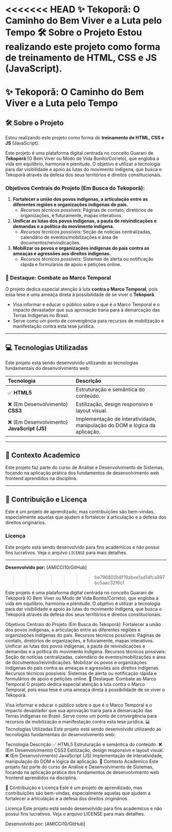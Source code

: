 <<<<<<< HEAD
✨ Tekoporã: O Caminho do Bem Viver e a Luta pelo Tempo
🛠️ Sobre o Projeto
Estou realizando este projeto como forma de treinamento de HTML, CSS e JS (JavaScript).
=======
# ✨ Tekoporã: O Caminho do Bem Viver e a Luta pelo Tempo

## 🛠️ Sobre o Projeto

Estou realizando este projeto como forma de **treinamento de HTML, CSS e JS** (JavaScript).

Este projeto é uma plataforma digital centrada no conceito Guarani de **Tekoporã** (O Bem Viver ou Modo de Vida Bonito/Correto), que engloba a vida em equilíbrio, harmonia e plenitude. O objetivo é utilizar a tecnologia para dar visibilidade e apoio às lutas do movimento indígena, que busca o Tekoporã através da defesa dos seus territórios e direitos constitucionais.

### **Objetivos Centrais do Projeto (Em Busca do Tekoporã):**

1.  **Fortalecer a união dos povos indígenas, a articulação entre as diferentes regiões e organizações indígenas do país.**
    * *Recursos técnicos possíveis:* Páginas de contato, diretórios de organizações, e futuramente, mapas interativos.
2.  **Unificar as lutas dos povos indígenas, a pauta de reivindicações e demandas e a política do movimento indígena.**
    * *Recursos técnicos possíveis:* Seção de notícias centralizadas, calendário de eventos/mobilizações e área de documentos/reivindicações.
3.  **Mobilizar os povos e organizações indígenas do país contra as ameaças e agressões aos direitos indígenas.**
    * *Recursos técnicos possíveis:* Sistemas de alerta ou notificação rápida e formulários de apoio e petições online.

### 🚩 Destaque: Combate ao Marco Temporal

O projeto dedica especial atenção à luta **contra o Marco Temporal**, pois essa tese é uma ameaça direta à possibilidade de se viver o **Tekoporã**.

* Visa informar e educar o público sobre o que é o Marco Temporal e o impacto devastador que sua aprovação traria para a demarcação das Terras Indígenas no Brasil.
* Serve como um ponto de convergência para recursos de mobilização e manifestação contra esta tese jurídica.

---

## 💻 Tecnologias Utilizadas

Este projeto está sendo desenvolvido utilizando as tecnologias fundamentais do desenvolvimento web:

| Tecnologia | Descrição |
| :--- | :--- |
| ✅ **HTML5** | Estruturação e semântica do conteúdo. |
| ❌ (Em Desenvolvimento) **CSS3** | Estilização, design responsivo e layout visual. |
| ❌ (Em Desenvolvimento) **JavaScript (JS)** | Implementação de interatividade, manipulação do DOM e lógica da aplicação. |

---

## 🚀 Contexto Academico

Este projeto faz parte do curso de Análise e Desenvolvimento de Sistemas, focando na aplicação prática dos fundamentos de desenvolvimento web frontend aprendidos na disciplina.

---

## 🤝 Contribuição e Licença

Este é um projeto de aprendizado, mas contribuições são bem-vindas, especialmente aquelas que ajudem a fortalecer a articulação e a defesa dos direitos originários.


### Licença

Este projeto está sendo desenvolvido para fins academicos e não possui fins lucrativos. Veja o arquivo `LICENSE` para mais detalhes.

---

**Desenvolvido por:** [AMICCI10/GitHub]

>>>>>>> be796800b8f19abee1ad14fca997bc5aac32f6cf

Este projeto é uma plataforma digital centrada no conceito Guarani de Tekoporã (O Bem Viver ou Modo de Vida Bonito/Correto), que engloba a vida em equilíbrio, harmonia e plenitude. O objetivo é utilizar a tecnologia para dar visibilidade e apoio às lutas do movimento indígena, que busca o Tekoporã através da defesa dos seus territórios e direitos constitucionais.

Objetivos Centrais do Projeto (Em Busca do Tekoporã):
Fortalecer a união dos povos indígenas, a articulação entre as diferentes regiões e organizações indígenas do país.
Recursos técnicos possíveis: Páginas de contato, diretórios de organizações, e futuramente, mapas interativos.
Unificar as lutas dos povos indígenas, a pauta de reivindicações e demandas e a política do movimento indígena.
Recursos técnicos possíveis: Seção de notícias centralizadas, calendário de eventos/mobilizações e área de documentos/reivindicações.
Mobilizar os povos e organizações indígenas do país contra as ameaças e agressões aos direitos indígenas.
Recursos técnicos possíveis: Sistemas de alerta ou notificação rápida e formulários de apoio e petições online.
🚩 Destaque: Combate ao Marco Temporal
O projeto dedica especial atenção à luta contra o Marco Temporal, pois essa tese é uma ameaça direta à possibilidade de se viver o Tekoporã.

Visa informar e educar o público sobre o que é o Marco Temporal e o impacto devastador que sua aprovação traria para a demarcação das Terras Indígenas no Brasil.
Serve como um ponto de convergência para recursos de mobilização e manifestação contra esta tese jurídica.
💻 Tecnologias Utilizadas
Este projeto está sendo desenvolvido utilizando as tecnologias fundamentais do desenvolvimento web:

Tecnologia	Descrição
✅ HTML5	Estruturação e semântica do conteúdo.
❌ (Em Desenvolvimento) CSS3	Estilização, design responsivo e layout visual.
❌ (Em Desenvolvimento) JavaScript (JS)	Implementação de interatividade, manipulação do DOM e lógica da aplicação.
🚀 Contexto Academico
Este projeto faz parte do curso de Análise e Desenvolvimento de Sistemas, focando na aplicação prática dos fundamentos de desenvolvimento web frontend aprendidos na disciplina.

🤝 Contribuição e Licença
Este é um projeto de aprendizado, mas contribuições são bem-vindas, especialmente aquelas que ajudem a fortalecer a articulação e a defesa dos direitos originários.

Licença
Este projeto está sendo desenvolvido para fins academicos e não possui fins lucrativos. Veja o arquivo LICENSE para mais detalhes.

Desenvolvido por: [AMICCI10/GitHub]